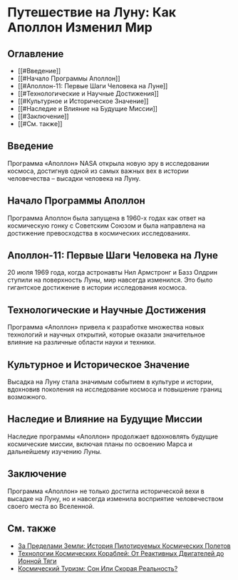 # Путешествие на Луну: Как Аполлон Изменил Мир

## Оглавление
- [[#Введение]]
- [[#Начало Программы Аполлон]]
- [[#Аполлон-11: Первые Шаги Человека на Луне]]
- [[#Технологические и Научные Достижения]]
- [[#Культурное и Историческое Значение]]
- [[#Наследие и Влияние на Будущие Миссии]]
- [[#Заключение]]
- [[#См. также]]

## Введение
Программа «Аполлон» NASA открыла новую эру в исследовании космоса, достигнув одной из самых важных вех в истории человечества – высадки человека на Луну.

## Начало Программы Аполлон
Программа Аполлон была запущена в 1960-х годах как ответ на космическую гонку с Советским Союзом и была направлена на достижение превосходства в космических исследованиях.

## Аполлон-11: Первые Шаги Человека на Луне
20 июля 1969 года, когда астронавты Нил Армстронг и Базз Олдрин ступили на поверхность Луны, мир навсегда изменился. Это было гигантское достижение в истории исследования космоса.

## Технологические и Научные Достижения
Программа «Аполлон» привела к разработке множества новых технологий и научных открытий, которые оказали значительное влияние на различные области науки и техники.

## Культурное и Историческое Значение
Высадка на Луну стала значимым событием в культуре и истории, вдохновив поколения на исследование космоса и повышение границ возможного.

## Наследие и Влияние на Будущие Миссии
Наследие программы «Аполлон» продолжает вдохновлять будущие космические миссии, включая планы по освоению Марса и дальнейшему изучению Луны.

## Заключение
Программа «Аполлон» не только достигла исторической вехи в высадке на Луну, но и навсегда изменила восприятие человечеством своего места во Вселенной.

## См. также
- [За Пределами Земли: История Пилотируемых Космических Полетов](beyond-earth-manned-spaceflights.md)
- [Технологии Космических Кораблей: От Реактивных Двигателей до Ионной Тяги](spacecraft-technology_unexisted.md)
- [Космический Туризм: Сон Или Скорая Реальность?](space-tourism-dream-or-reality.md)
